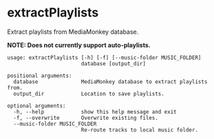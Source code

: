 # extractPlaylists
Extract playlists from MediaMonkey database.

**NOTE: Does not currently support auto-playlists.**

```
usage: extractPlaylists [-h] [-f] [--music-folder MUSIC_FOLDER]
                        database [output_dir]

positional arguments:
  database              MediaMonkey database to extract playlists from.
  output_dir            Location to save playlists.

optional arguments:
  -h, --help            show this help message and exit
  -f, --overwrite       Overwrite existing files.
  --music-folder MUSIC_FOLDER
                        Re-route tracks to local music folder.
```
